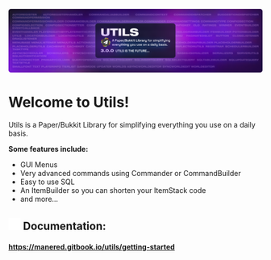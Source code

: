 ![banner.png](banner.png)
# Welcome to Utils!
Utils is a Paper/Bukkit Library for simplifying everything you use on a daily basis.

**Some features include:**
- GUI Menus
- Very advanced commands using Commander or CommandBuilder
- Easy to use SQL
- An ItemBuilder so you can shorten your ItemStack code
- and more...
## <img src='docs.png' alt="Docs Icon"> Documentation:
#### https://manered.gitbook.io/utils/getting-started